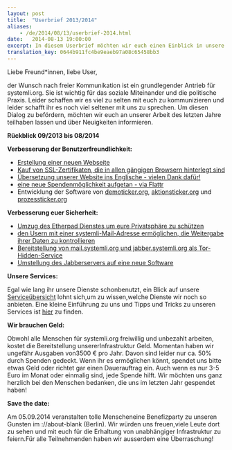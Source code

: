 ```yaml
---
layout: post
title:  "Userbrief 2013/2014"
aliases:
    - /de/2014/08/13/userbrief-2014.html
date:   2014-08-13 19:00:00
excerpt: In diesem Userbrief möchten wir euch einen Einblick in unsere Arbeit der letzten anderthalb Jahre bieten und euch einen Überblick geben, was wir getan haben um unsere Services zu verbessern.
translation_key: 0644b911fc4be9eaeb97a08c65458bb3
---
```

Liebe Freund*innen, liebe User,

der Wunsch nach freier Kommunikation ist ein grundlegender Antrieb für systemli.org. Sie ist wichtig für das soziale Miteinander und die politische Praxis.
 Leider schaffen wir es viel zu selten mit euch zu kommunizieren und leider schafft ihr es noch viel seltener mit uns zu sprechen.
Um diesen Dialog zu befördern, möchten wir euch an unserer Arbeit des letzten Jahre teilhaben lassen und über Neuigkeiten informieren.

**Rückblick 09/2013 bis 08/2014**

**Verbesserung der Benutzerfreundlichkeit:**

- [Erstellung einer neuen Webseite](https://systemli.org)
- [Kauf von SSL-Zertifikaten, die in allen gängigen Browsern hinterlegt sind](https://www.systemli.org/de/2014/03/31/Wechsel-der-SSL-Zertifikate.html)    
- [Übersetzung unserer Website ins Englische - vielen Dank dafür!](https://systemli.org/en/index.html)
- [eine neue Spendenmöglichkeit aufgetan - via Flattr](https://www.systemli.org/support-us.html)
- Entwicklung der Software von [demoticker.org](http://www.demoticker.org), [aktionsticker.org](http://www.aktionsticker.org) und [prozessticker.org](http://www.prozessticker.org)

**Verbesserung euer Sicherheit:**

- [Umzug des Etherpad Dienstes um eure Privatsphäre zu schützen](https://www.systemli.org/de/2013/12/21/wartungsarbeiten-an-unserem-etherpad-dienst.html)
- [den Usern mit einer systemli-Mail-Adresse ermöglichen, die Weitergabe ihrer Daten zu kontrollieren](https://www.systemli.org/de/2014/06/29/nutzerdatenweitergabe-verfolgen.html)
- [Bereitstellung von mail.systemli.org und jabber.systemli.org als Tor-Hidden-Service](https://www.systemli.org/de/2014/07/09/mail-und-jabber-als-tor-hiddenservice.html)
- [Umstellung des Jabberservers auf eine neue Software](https://www.systemli.org/de/2014/01/21/umstellung-jabber-server.html)

**Unsere Services:**

Egal wie lang ihr unsere Dienste schonbenutzt, ein Blick auf unsere [Serviceübersicht](https://www.systemli.org/service/index.html) lohnt sich,um zu wissen,welche Dienste wir noch so anbieten.
Eine kleine Einführung zu uns und Tipps und Tricks zu unseren Services ist [hier](https://www.systemli.org/welcome.html) zu finden.

**Wir brauchen Geld:**

Obwohl alle Menschen für systemli.org freiwillig und unbezahlt arbeiten, kostet die Bereitstellung unsererInfrastruktur Geld.
Momentan haben wir ungefähr Ausgaben von3500 € pro Jahr. Davon sind leider nur ca. 50% durch Spenden gedeckt.
Wenn ihr es ermöglichen könnt, spendet uns bitte etwas Geld oder richtet gar einen Dauerauftrag ein. Auch wenn es nur 3-5 Euro im Monat oder einmalig sind, jede Spende hilft.
Wir möchten uns ganz herzlich bei den Menschen bedanken, die uns im letzten Jahr gespendet haben!

**Save the date:**

Am 05.09.2014 veranstalten tolle Menscheneine Benefizparty zu unseren Gunsten im ://about-blank (Berlin). Wir würden uns freuen,viele Leute dort zu sehen und mit euch für die Erhaltung von unabhängiger Infrastruktur zu feiern.Für alle Teilnehmenden haben wir ausserdem eine Überraschung!

